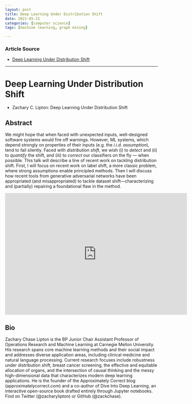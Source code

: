 ```yaml
---
layout: post
title: Deep Learning Under Distribution Shift
date: 2021-05-21
categories: [computer science]
tags: [machine learning, graph mining]

---
```


### Article Source

* [Deep Learning Under Distribution Shift](https://www.youtube.com/watch?v=WhpZKIra-FQ)

---

# Deep Learning Under Distribution Shift

* Zachary C. Lipton: Deep Learning Under Distribution Shift

## Abstract
We might hope that when faced with unexpected inputs, well-designed software systems would fire off warnings. However, ML systems, which depend strongly on properties of their inputs (e.g. the *i.i.d. assumption*), tend to fail silently. Faced with *distribution shift*, we wish (i) to *detect* and (ii) to *quantify* the shift, and (iii) to *correct* our classifiers on the fly — when possible. This talk will describe a line of recent work on tackling distribution shift. First, I will focus on recent work on label shift, a more classic problem, where strong assumptions enable principled methods. Then I will discuss how recent tools from generative adversarial networks have been appropriated (and misappropriated) to tackle dataset shift—characterizing and (partially) repairing a foundational flaw in the method.

<iframe width="600" height="400" src="https://www.youtube.com/embed/WhpZKIra-FQ" title="YouTube video player" frameborder="0" allow="accelerometer; autoplay; clipboard-write; encrypted-media; gyroscope; picture-in-picture" allowfullscreen></iframe>

## Bio
Zachary Chase Lipton is the BP Junior Chair Assistant Professor of Operations Research and Machine Learning at Carnegie Mellon University. His research spans core machine learning methods and their social impact and addresses diverse application areas, including clinical medicine and natural language processing. Current research focuses include robustness under distribution shift, breast cancer screening, the effective and equitable allocation of organs, and the intersection of causal thinking and the messy high-dimensional data that characterizes modern deep learning applications. He is the founder of the Approximately Correct blog (approximatelycorrect.com) and a co-author of Dive Into Deep Learning, an interactive open-source book drafted entirely through Jupyter notebooks. Find on Twitter (@zacharylipton) or GitHub (@zackchase).